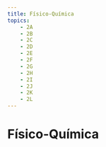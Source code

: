 ```yaml
---
title: Físico-Química
topics:
    - 2A
    - 2B
    - 2C
    - 2D
    - 2E
    - 2F
    - 2G
    - 2H
    - 2I
    - 2J
    - 2K
    - 2L
---
```


# Físico-Química
